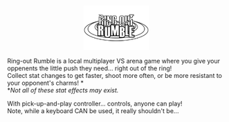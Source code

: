 <p align="center">
  <img src="https://github.com/Jordy3D/ShoveGame/blob/master/BaneRoRLogo.png" width=30% height=auto>
</p>

Ring-out Rumble is a local multiplayer VS arena game where you give your oppenents the little push they need... right out of the ring!  
Collect stat changes to get faster, shoot more often, or be more resistant to your opponent's charms! *  
*_Not all of these stat effects may exist._  

With pick-up-and-play controller... controls, anyone can play!  
Note, while a keyboard CAN be used, it really shouldn't be...
